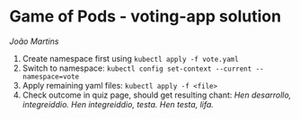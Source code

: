# Game of Pods - voting-app solution
*João Martins*

1. Create namespace first using `kubectl apply -f vote.yaml`
1. Switch to namespace: `kubectl config set-context --current --namespace=vote`
1. Apply remaining yaml files: `kubectl apply -f <file>`
1. Check outcome in quiz page, should get resulting chant: *Hen desarrollo, integreiddio. Hen integreiddio, testa. Hen testa, lifa.*
